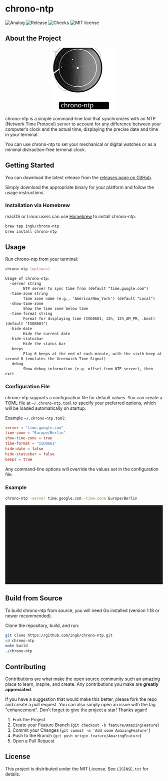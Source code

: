 <!-- Improved compatibility of back to top link: See: https://github.com/othneildrew/Best-README-Template/pull/73 -->
<a name="readme-top"></a>

# chrono-ntp

![Analog](https://honey.badgers.space/badge/-/chrono-ntp/blue?icon=feather-watch&label=)
![Release](https://badgers.space/github/release/ingk/chrono-ntp)
![Checks](https://badgers.space/github/checks/ingk/chrono-ntp/main)
![MIT license](https://badgers.space/github/license/ingk/chrono-ntp/?color=blue)

## About the Project

<p align="center" width="100%">
  <img src="assets/chrono-ntp.svg" width="200rem" height="200rem" />
</p>

chrono-ntp is a simple command-line tool that synchronizes with an NTP (Network Time Protocol) server to account for any difference between your computer’s clock and the actual time, displaying the precise date and time in your terminal.

You can use chrono-ntp to set your mechanical or digital watches or as a minimal distraction-free terminal clock.

## Getting Started

You can download the latest release from the [releases page on GitHub](https://github.com/ingk/chrono-ntp/releases).

Simply download the appropriate binary for your platform and follow the usage instructions.

### Installation via Homebrew

macOS or Linux users can use [Homebrew](https://brew.sh/) to install chrono-ntp.

```bash
brew tap ingk/chrono-ntp
brew install chrono-ntp
```

## Usage

Run chrono-ntp from your terminal:

```sh
chrono-ntp [options]
```

```
Usage of chrono-ntp:
  -server string
        NTP server to sync time from (default "time.google.com")
  -time-zone string
        Time zone name (e.g., 'America/New_York') (default "Local")
  -show-time-zone
        Show the time zone below time
  -time-format string
        Format for displaying time (ISO8601, 12h, 12h_AM_PM, .beat) (default "ISO8601")
  -hide-date
        Hide the current date
  -hide-statusbar
        Hide the status bar
  -beeps
        Play 6 beeps at the end of each minute, with the sixth beep at second 0 (emulates the Greenwich Time Signal)
  -debug
        Show debug information (e.g. offset from NTP server), then exit
```

### Configuration File

chrono-ntp supports a configuration file for default values. You can create a TOML file at `~/.chrono-ntp.toml` to specify your preferred options, which will be loaded automatically on startup.

Example `~/.chrono-ntp.toml`:

```toml
server = "time.google.com"
time-zone = "Europe/Berlin"
show-time-zone = true
time-format = "ISO8601"
hide-date = false
hide-statusbar = false
beeps = true
```

Any command-line options will override the values set in the configuration file.

### Example

```sh
chrono-ntp -server time.google.com -time-zone Europe/Berlin
```

![Demo GIF](assets/demo.gif)

## Build from Source

To build chrono-ntp from source, you will need Go installed (version 1.18 or newer recommended).

Clone the repository, build, and run:

```sh
git clone https://github.com/ingk/chrono-ntp.git
cd chrono-ntp
make build
./chrono-ntp
```

## Contributing

Contributions are what make the open source community such an amazing place to learn, inspire, and create. Any contributions you make are **greatly appreciated**.

If you have a suggestion that would make this better, please fork the repo and create a pull request. You can also simply open an issue with the tag "enhancement".
Don't forget to give the project a star! Thanks again!

1. Fork the Project
2. Create your Feature Branch (`git checkout -b feature/AmazingFeature`)
3. Commit your Changes (`git commit -m 'Add some AmazingFeature'`)
4. Push to the Branch (`git push origin feature/AmazingFeature`)
5. Open a Pull Request

## License

This project is distributed under the MIT License. See `LICENSE.txt` for details.
